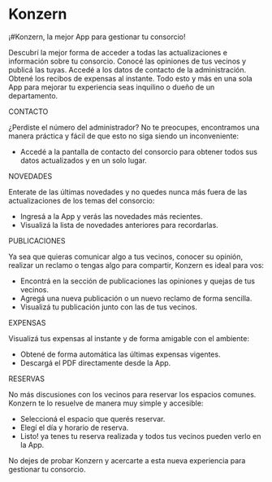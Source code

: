 # Konzern

¡#Konzern, la mejor App para gestionar tu consorcio!

Descubrí la mejor forma de acceder a todas las actualizaciones e información sobre tu consorcio. Conocé las opiniones de tus vecinos y publicá las tuyas. Accedé a los datos de contacto de la administración. Obtené los recibos de expensas al instante. Todo esto y más en una sola App para mejorar tu experiencia seas inquilino o dueño de un departamento.


CONTACTO

¿Perdiste el número del administrador? No te preocupes, encontramos una manera práctica y fácil de que esto no siga siendo un inconveniente:
  * Accedé a la pantalla de contacto del consorcio para obtener todos sus datos actualizados y en un solo lugar.

NOVEDADES

Enterate de las últimas novedades y no quedes nunca más fuera de las actualizaciones de los temas del consorcio:
  * Ingresá a la App y verás las novedades más recientes.
  * Visualizá la lista de novedades anteriores para recordarlas.

PUBLICACIONES

Ya sea que quieras comunicar algo a tus vecinos, conocer su opinión, realizar un reclamo o tengas algo para compartir, Konzern es ideal para vos:
  * Encontrá en la sección de publicaciones las opiniones y quejas de tus vecinos.
  * Agregá una nueva publicación o un nuevo reclamo de forma sencilla.
  * Visualizá tu publicación junto con las de tus vecinos.

EXPENSAS

Visualizá tus expensas al instante y de forma amigable con el ambiente:
  * Obtené de forma automática las últimas expensas vigentes.
  * Descargá el PDF directamente desde la App.

RESERVAS

No más discusiones con los vecinos para reservar los espacios comunes. Konzern te lo resuelve de manera muy simple y accesible:
  * Seleccioná el espacio que querés reservar.
  * Elegí el día y horario de reserva.
  * Listo! ya tenes tu reserva realizada y todos tus vecinos pueden verlo en la App.


No dejes de probar Konzern y acercarte a esta nueva experiencia para gestionar tu consorcio.
